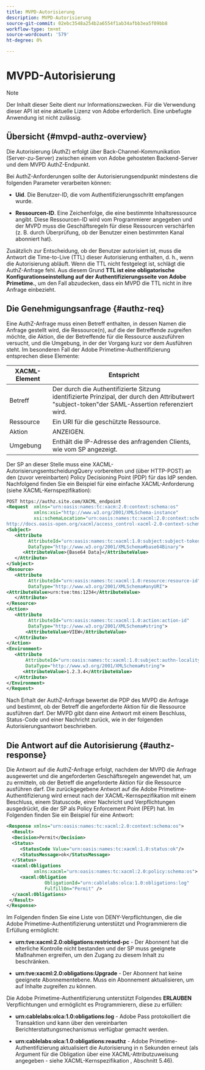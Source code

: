 ```yaml
---
title: MVPD-Autorisierung
description: MVPD-Autorisierung
source-git-commit: 02ebc3548a254b2a6554f1ab34afbb3ea5f09bb8
workflow-type: tm+mt
source-wordcount: '579'
ht-degree: 0%

---
```


# MVPD-Autorisierung

>[!NOTE]
>
>Der Inhalt dieser Seite dient nur Informationszwecken. Für die Verwendung dieser API ist eine aktuelle Lizenz von Adobe erforderlich. Eine unbefugte Anwendung ist nicht zulässig.

## Übersicht {#mvpd-authz-overview}

Die Autorisierung (AuthZ) erfolgt über Back-Channel-Kommunikation (Server-zu-Server) zwischen einem von Adobe gehosteten Backend-Server und dem MVPD AuthZ-Endpunkt.

Bei AuthZ-Anforderungen sollte der Autorisierungsendpunkt mindestens die folgenden Parameter verarbeiten können:

* **Uid**. Die Benutzer-ID, die vom Authentifizierungsschritt empfangen wurde.

* **Ressourcen-ID**. Eine Zeichenfolge, die eine bestimmte Inhaltsressource angibt. Diese Ressourcen-ID wird vom Programmierer angegeben und der MVPD muss die Geschäftsregeln für diese Ressourcen verschärfen (z. B. durch Überprüfung, ob der Benutzer einen bestimmten Kanal abonniert hat).

Zusätzlich zur Entscheidung, ob der Benutzer autorisiert ist, muss die Antwort die Time-to-Live (TTL) dieser Autorisierung enthalten, d. h., wenn die Autorisierung abläuft. Wenn die TTL nicht festgelegt ist, schlägt die AuthZ-Anfrage fehl.  Aus diesem Grund **TTL ist eine obligatorische Konfigurationseinstellung auf der Authentifizierungsseite von Adobe Primetime.**, um den Fall abzudecken, dass ein MVPD die TTL nicht in ihre Anfrage einbezieht.

## Die Genehmigungsanfrage {#authz-req}

Eine AuthZ-Anfrage muss einen Betreff enthalten, in dessen Namen die Anfrage gestellt wird, die Ressource(n), auf die der Betreffende zugreifen möchte, die Aktion, die der Betreffende für die Ressource auszuführen versucht, und die Umgebung, in der der Vorgang kurz vor dem Ausführen steht. Im besonderen Fall der Adobe Primetime-Authentifizierung entsprechen diese Elemente:

| XACML-Element | Entspricht |
|---------------|--------------------------------------------------------------------------------------------------------------------------------|
| Betreff | Der durch die Authentifizierte Sitzung identifizierte Prinzipal, der durch den Attributwert &quot;subject-token&quot;der SAML-Assertion referenziert wird. |
| Ressource | Ein URI für die geschützte Ressource. |
| Aktion | ANZEIGEN. |
| Umgebung | Enthält die IP-Adresse des anfragenden Clients, wie vom SP angezeigt. |



Der SP an dieser Stelle muss eine XACML-AutorisierungsentscheidungQuery vorbereiten und (über HTTP-POST) an den (zuvor vereinbarten) Policy Decisioning Point (PDP) für das IdP senden. Nachfolgend finden Sie ein Beispiel für eine einfache XACML-Anforderung (siehe XACML-Kernspezifikation):

```XML
POST https://authz.site.com/XACML_endpoint
<Request  xmlns="urn:oasis:names:tc:xacm:2.0:context:schema:os"
          xmlns:xsi="http://www.w3.org/2001/XMLSchema-instance"
          xsi:schemaLocation="urn:oasis:names:tc:xacml:2.0:context:schema:os
http://docs.oasis-open.org/xacml/access_control-xacml-2.0-context-schema-os.xsd">
<Subject>
   <Attribute
        AttributeId="urn:oasis:names:tc:xacml:1.0:subject:subject-token"
        DataType="http://www.w3.org/2001/XMLSchema#base64Binary">
      <AttributeValue>{Base64 Data}</AttributeValue>
   </Attribute>
</Subject>
<Resource>
   <Attribute
        AttributeId="urn:oasis:names:tc:xacml:1.0:resource:resource-id"
        DataType="http://www.w3.org/2001/XMLSchema#anyURI">
<AttributeValue>urn:tve:tms:1234</AttributeValue>
   </Attribute>
</Resource>
<Action>
   <Attribute
        AttributeId="urn:oasis:names:tc:xacml:1.0:action:action-id"
        DataType="http://www.w3.org/2001/XMLSchema#string">
       <AttributeValue>VIEW</AttributeValue>
   </Attribute>
</Action>
<Environment>
   <Attribute
       AttributeId="urn:oasis:names:tc:xacml:1.0:subject:authn-locality:ip-address"
       DataType="http://www.w3.org/2001/XMLSchema#string">
      <AttributeValue>1.2.3.4</AttributeValue>
   </Attribute>
</Environment>
</Request>
```


Nach Erhalt der AuthZ-Anfrage bewertet die PDP des MVPD die Anfrage und bestimmt, ob der Betreff die angeforderte Aktion für die Ressource ausführen darf. Der MVPD gibt dann eine Antwort mit einem Beschluss, Status-Code und einer Nachricht zurück, wie in der folgenden Autorisierungsantwort beschrieben.

## Die Antwort auf die Autorisierung {#authz-response}

Die Antwort auf die AuthZ-Anfrage erfolgt, nachdem der MVPD die Anfrage ausgewertet und die angeforderten Geschäftsregeln angewendet hat, um zu ermitteln, ob der Betreff die angeforderte Aktion für die Ressource ausführen darf. Die zurückgegebene Antwort auf die Adobe Primetime-Authentifizierung wird erneut nach der XACML-Kernspezifikation mit einem Beschluss, einem Statuscode, einer Nachricht und Verpflichtungen ausgedrückt, die der SP als Policy Enforcement Point (PEP) hat. Im Folgenden finden Sie ein Beispiel für eine Antwort:

```XML
<Response xmlns="urn:oasis:names:tc:xacml:2.0:context:schema:os">
  <Result>
  <Decision>Permit</Decision>
  <Status>
     <StatusCode Value="urn:oasis:names:tc:xacml:1.0:status:ok"/>
     <StatusMessage>ok</StatusMessage>
  </Status>
  <xacml:Obligations     
          xmlns:xacml="urn:oasis:names:tc:xacml:2.0:policy:schema:os">
     <xacml:Obligation    
              ObligationId="urn:cablelabs:olca:1.0:obligations:log"
              FulfillOn="Permit" />
  </xacml:Obligations>
 </Result>
</Response>
```

Im Folgenden finden Sie eine Liste von DENY-Verpflichtungen, die die Adobe Primetime-Authentifizierung unterstützt und Programmierern die Erfüllung ermöglicht:

* **urn:tve:xacml:2.0:obligations:restricted-pc** - Der Abonnent hat die elterliche Kontrolle nicht bestanden und der SP muss geeignete Maßnahmen ergreifen, um den Zugang zu diesem Inhalt zu beschränken.

* **urn:tve:xacml:2.0:obligations:Upgrade** - Der Abonnent hat keine geeignete Abonnementebene.  Muss ein Abonnement aktualisieren, um auf Inhalte zugreifen zu können.

Die Adobe Primetime-Authentifizierung unterstützt Folgendes **ERLAUBEN** Verpflichtungen und ermöglicht es Programmierern, diese zu erfüllen:

* **urn:cablelabs:olca:1.0:obligations:log** - Adobe Pass protokolliert die Transaktion und kann über den vereinbarten Berichterstattungsmechanismus verfügbar gemacht werden.

* **urn:cablelabs:olca:1.0:obligations:reauthz** - Adobe Primetime-Authentifizierung aktualisiert die Autorisierung in n Sekunden erneut (als Argument für die Obligation über eine XACML-Attributzuweisung angegeben - siehe XACML-Kernspezifikation , Abschnitt 5.46).

<!--
>![RelatedInformation]
>* [Preflight Authorization](/help/authentication/preflight-authz.md)
>* [Authentication](/help/authentication/authn-usecase.md)
-->
